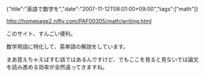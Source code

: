 {"title":"英語で数学を","date":"2007-11-12T08:01:00+09:00","tags":["math"]}

<!-- DATE: 2007-11-11T23:01:00+00:00 -->
<!-- OLDURL: http://d.hatena.ne.jp/cou929_la/20071111/ -->


<div class="section">
<p><a href="http://homepage2.nifty.com/PAF00305/math/writing.html" target="_blank">http://homepage2.nifty.com/PAF00305/math/writing.html</a></p>
<p>このサイト、すんごい便利。</p>
<p>数学用語に特化して、英単語の解説をしています。</p>
<p>まあ覚えちゃえばすむ話ではあるんですけど、でもここを見ると見ないでは論文を読み進める効率が全然違ってきますね。</p>
</div>






